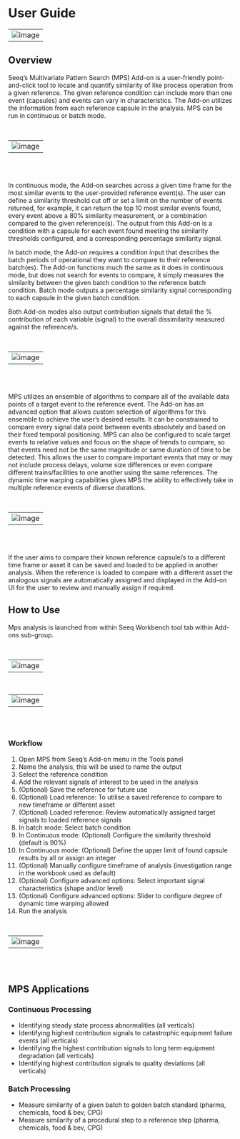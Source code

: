 # User Guide

<table border="0">
<td><img alt="image" src="_static/workflow.png"></td>
</table>

## Overview

Seeq’s Multivariate Pattern Search (MPS) Add-on is a user-friendly point-and-click tool to locate and quantify 
similarity of like process operation from a given reference. The given reference condition can include more than one 
event (capsules) and events can vary in characteristics. The Add-on utilizes the information from each reference capsule
in the analysis. MPS can be run in continuous or batch mode.

<br>
<table border="0">
<td><img alt="image" src="_static/userguidestart.png"></td>
</table>
<br><br>

In continuous mode, the Add-on searches across a given time frame for the most similar events to the user-provided 
reference event(s). The user can define a similarity threshold cut off or set a limit on the number of events returned, 
for example, it can return the top 10 most similar events found, every event above a 80% similarity measurement, or a 
combination compared to the given reference(s). The output from this Add-on is a condition with a capsule for each event
found meeting the similarity thresholds configured, and a corresponding percentage similarity signal. 

In batch mode, the Add-on requires a condition input that describes the batch periods of operational they want to 
compare to their reference batch(es). The Add-on functions much the same as it does in continuous mode, but does not 
search for events to compare, it simply measures the similarity between the given batch condition to the reference batch 
condition. Batch mode outputs a percentage similarity signal corresponding to each capsule in the given batch condition.

Both Add-on modes also output contribution signals that detail the % contribution of each variable (signal) to the 
overall dissimilarity measured against the reference/s.

<br>
<table border="0">
<td><img alt="image" src="_static/batch1.png"></td>
</table>
<br><br>

MPS utilizes an ensemble of algorithms to compare all of the available data points of a target event to the reference 
event. The Add-on has an advanced option that allows custom selection of algorithms for this ensemble to achieve the 
user’s desired results. It can be constrained to compare every signal data point between events absolutely and based 
on their fixed temporal positioning. MPS can also be configured to scale target events to relative values and focus on 
the shape of trends to compare, so that events need not be the same magnitude or same duration of time to be detected. 
This allows the user to compare important events that may or may not include process delays, volume size differences or 
even compare different trains/facilities to one another using the same references. The dynamic time warping capabilities 
gives MPS the ability to effectively take in multiple reference events of diverse durations. 

<br>
<table border="0">
<td><img alt="image" src="_static/batch2.png"></td>
</table>
<br><br>

If the user aims to compare their known reference capsule/s to a different time frame or asset it can be saved and 
loaded to be applied in another analysis. When the reference is loaded to compare with a different asset the analogous 
signals are automatically assigned and displayed in the Add-on UI for the user to review and manually assign if 
required.

## How to Use

Mps analysis is launched from within Seeq Workbench tool tab within Add-ons sub-group.

<br>
<table border="0">
<td><img alt="image" src="_static/tooltabaddon.png"></td>
</table>

<br>
<table border="0">
<td><img alt="image" src="_static/tooltabmps.png"></td>
</table>
<br><br>

### Workflow

1. Open MPS from Seeq’s Add-on menu in the Tools panel
2. Name the analysis, this will be used to name the output
3. Select the reference condition
4. Add the relevant signals of interest to be used in the analysis
5. (Optional) Save the reference for future use
6. (Optional) Load reference: To utilise a saved reference to compare to new timeframe or different asset
7. (Optional) Loaded reference: Review automatically assigned target signals to loaded reference signals
8. In batch mode: Select batch condition
9. In Continuous mode: (Optional) Configure the similarity threshold (default is 90%)
10. In Continuous mode: (Optional) Define the upper limit of found capsule results by all or assign an integer
11. (Optional) Manually configure timeframe of analysis (investigation range in the workbook used as default)
12. (Optional) Configure advanced options: Select important signal characteristics (shape and/or level)
13. (Optional) Configure advanced options: Slider to configure degree of dynamic time warping allowed
14. Run the analysis


<br>
<table border="0">
<td><img alt="image" src="_static/mpsui.png"></td>
</table>
<br><br>

## MPS Applications

### Continuous Processing

- Identifying steady state process abnormalities (all verticals)
- Identifying highest contribution signals to catastrophic equipment failure events (all verticals)
- Identifying the highest contribution signals to long term equipment degradation (all verticals)
- Identifying highest contribution signals to quality deviations (all verticals)

### Batch Processing

- Measure similarity of a given batch to golden batch standard (pharma, chemicals, food & bev, CPG)
- Measure similarity of a procedural step to a reference step (pharma, chemicals, food & bev, CPG)